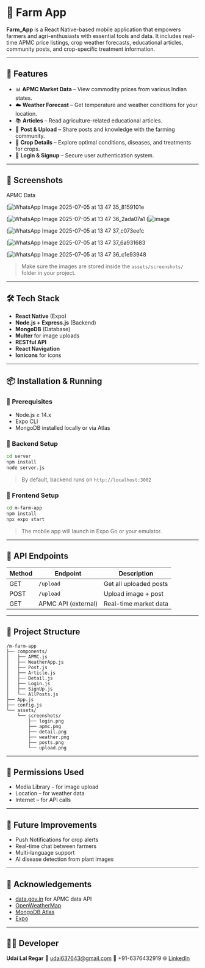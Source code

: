 
# 🌾 Farm App

**Farm_App** is a React Native-based mobile application that empowers farmers and agri-enthusiasts with essential tools and data. It includes real-time APMC price listings, crop weather forecasts, educational articles, community posts, and crop-specific treatment information.

---

## 📱 Features

- 📊 **APMC Market Data** – View commodity prices from various Indian states.
- ☁️ **Weather Forecast** – Get temperature and weather conditions for your location.
- 📚 **Articles** – Read agriculture-related educational articles.
- 📝 **Post & Upload** – Share posts and knowledge with the farming community.
- 🌱 **Crop Details** – Explore optimal conditions, diseases, and treatments for crops.
- 🔐 **Login & Signup** – Secure user authentication system.

---

## 📸 Screenshots

 APMC Data 

(![WhatsApp Image 2025-07-05 at 13 47 35_8159101e](https://github.com/user-attachments/assets/44644e48-33b9-470c-812d-bb1709d729c6)

 
 (![WhatsApp Image 2025-07-05 at 13 47 36_2ada07a1](https://github.com/user-attachments/assets/c8dee32d-5c37-40cd-bea3-7fb3d48a74c5)
(![image](https://github.com/user-attachments/assets/08ca395a-9887-4bca-aa50-b9bcb7558cb6)

(![WhatsApp Image 2025-07-05 at 13 47 37_c073eefc](https://github.com/user-attachments/assets/442c4a11-ef83-4e61-9d3d-917e8a53da1d)

(![WhatsApp Image 2025-07-05 at 13 47 37_6a931683](https://github.com/user-attachments/assets/a2db5d4b-52ec-49af-ba04-45cf6c93886d)


(![WhatsApp Image 2025-07-05 at 13 47 36_c1e93948](https://github.com/user-attachments/assets/88322113-4862-42c2-aaf8-f66676f8f272)

> Make sure the images are stored inside the `assets/screenshots/` folder in your project.

---

## 🛠️ Tech Stack

- **React Native** (Expo)
- **Node.js + Express.js** (Backend)
- **MongoDB** (Database)
- **Multer** for image uploads
- **RESTful API**
- **React Navigation**
- **Ionicons** for icons

---

## 📦 Installation & Running

### 🔧 Prerequisites

- Node.js ≥ 14.x
- Expo CLI
- MongoDB installed locally or via Atlas

### 🚀 Backend Setup

```bash
cd server
npm install
node server.js
````

> By default, backend runs on `http://localhost:3002`

### 📱 Frontend Setup

```bash
cd m-farm-app
npm install
npx expo start
```

> The mobile app will launch in Expo Go or your emulator.

---

## 🔗 API Endpoints

| Method | Endpoint            | Description            |
| ------ | ------------------- | ---------------------- |
| GET    | `/upload`           | Get all uploaded posts |
| POST   | `/upload`           | Upload image + post    |
| GET    | APMC API (external) | Real-time market data  |

---

## 📂 Project Structure

```
/m-farm-app
├── components/
│   ├── APMC.js
│   ├── WeatherApp.js
│   ├── Post.js
│   ├── Article.js
│   ├── Detail.js
│   ├── Login.js
│   ├── SignUp.js
│   └── AllPosts.js
├── App.js
├── config.js
└── assets/
    └── screenshots/
        ├── login.png
        ├── apmc.png
        ├── detail.png
        ├── weather.png
        ├── posts.png
        └── upload.png
```

---

## 🔐 Permissions Used

* Media Library – for image upload
* Location – for weather data
* Internet – for API calls

---

## 🧠 Future Improvements

* Push Notifications for crop alerts
* Real-time chat between farmers
* Multi-language support
* AI disease detection from plant images

---

## 🙌 Acknowledgements

* [data.gov.in](https://data.gov.in) for APMC data API
* [OpenWeatherMap](https://openweathermap.org/)
* [MongoDB Atlas](https://www.mongodb.com/cloud/atlas)
* [Expo](https://expo.dev/)

---

## 🧑‍💻 Developer

**Udai Lal Regar**
📧 [udai637643@gmail.com](mailto:udai637643@gmail.com)
📱 +91-6376432919
🌐 [LinkedIn](https://linkedin.com/in/udai-lal-regar-144806240)



